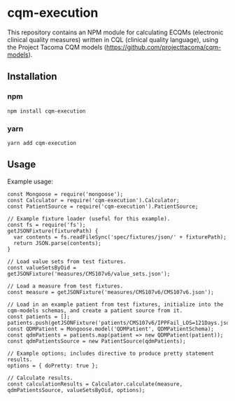 # cqm-execution

This repository contains an NPM module for calculating ECQMs (electronic clinical quality measures) written in CQL (clinical quality language), using the Project Tacoma CQM models (https://github.com/projecttacoma/cqm-models).

## Installation

### npm
```
npm install cqm-execution
```

### yarn
```
yarn add cqm-execution
```

## Usage
Example usage:
```
const Mongoose = require('mongoose');
const Calculator = require('cqm-execution').Calculator;
const PatientSource = require('cqm-execution').PatientSource;

// Example fixture loader (useful for this example).
const fs = require('fs');
getJSONFixture(fixturePath) {
  var contents = fs.readFileSync('spec/fixtures/json/' + fixturePath);
  return JSON.parse(contents);
}

// Load value sets from test fixtures.
const valueSetsByOid = getJSONFixture('measures/CMS107v6/value_sets.json');

// Load a measure from test fixtures.
const measure = getJSONFixture('measures/CMS107v6/CMS107v6.json');

// Load in an example patient from test fixtures, initialize into the cqm-models schemas, and create a patient source from it.
const patients = [];
patients.push(getJSONFixture('patients/CMS107v6/IPPFail_LOS=121Days.json'));
const QDMPatient = Mongoose.model('QDMPatient', QDMPatientSchema);
const qdmPatients = patients.map(patient => new QDMPatient(patient));
const qdmPatientsSource = new PatientSource(qdmPatients);

// Example options; includes directive to produce pretty statement results.
options = { doPretty: true };

// Calculate results.
const calculationResults = Calculator.calculate(measure, qdmPatientsSource, valueSetsByOid, options);
```
